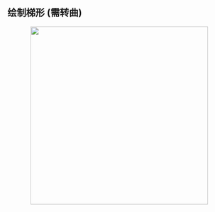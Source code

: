 ## 绘制梯形 (需转曲)


<p align="center"><img src="https://cdn.jsdelivr.net/gh/zb9678/img9@main/im3/09.23:00:34:30.png" style="width:400px;"></p><br>